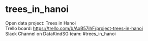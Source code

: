 # trees_in_hanoi
Open data project: Trees in Hanoi<br />
Trello board: https://trello.com/b/AxB57ihF/project-trees-in-hanoi<br />
Slack Channel on DataKindSG team: #trees_in_hanoi<br />
